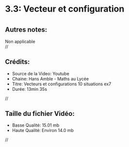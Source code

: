 
3.3: Vecteur et configuration
=============================

# 

## Autres notes:


Non applicable  
//
## **Crédits:**

- Source de la Video: Youtube
- Chaine: Hans Amble - Maths au Lycée
- Titre: Vecteurs  et configurations 10 situations   ex7
- Durée: 13min 35s
  
//
## Taille du fichier Vidéo:

- Basse Qualité: 15.01 mb
- Haute Qualité: Environ 14.0 mb
  
//